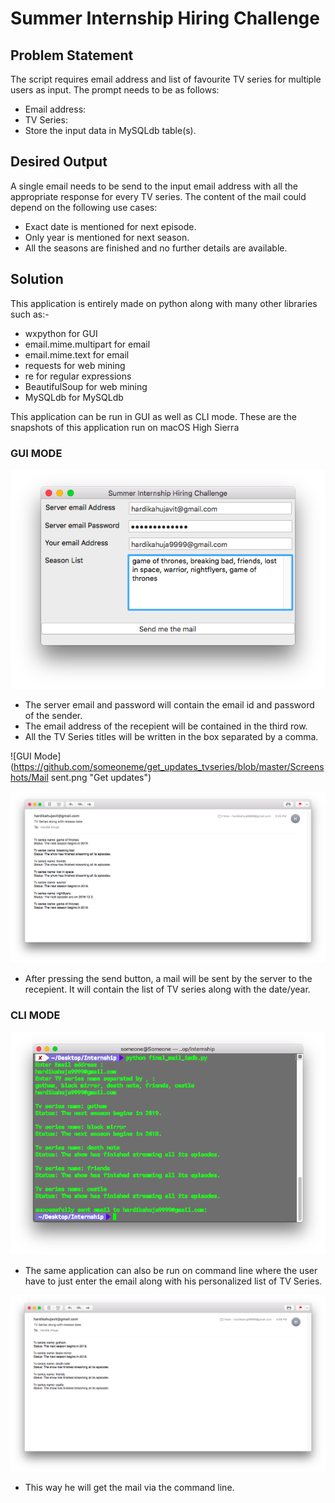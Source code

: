 # Summer Internship Hiring Challenge
## Problem Statement
The script requires email address and list of favourite TV series for multiple users as input. The prompt needs to be as follows:
- Email address:
- TV Series:
- Store the input data in MySQLdb table(s).

## Desired Output
A single email needs to be send to the input email address with all the appropriate response for every TV series. The content of the mail could depend on the following use cases:
- Exact date is mentioned for next episode.
- Only year is mentioned for next season.
- All the seasons are finished and no further details are available.

## Solution
This application is entirely made on python along with many other libraries such as:-
- wxpython for GUI
- email.mime.multipart for email
- email.mime.text for email
- requests for web mining
- re for regular expressions
- BeautifulSoup for web mining
- MySQLdb for MySQLdb

This application can be run in GUI as well as CLI mode. These are the snapshots of this application run on macOS High Sierra

### GUI MODE
![GUI Mode](https://github.com/someoneme/get_updates_tvseries/blob/master/Screenshots/GUI.png "Get updates")

+ The server email and password will contain the email id and password of the sender. 
+ The email address of the recepient will be contained in the third row. 
+ All the TV Series titles will be written in the box separated by a comma.

![GUI Mode](https://github.com/someoneme/get_updates_tvseries/blob/master/Screenshots/Mail sent.png "Get updates")

![GUI Mode](https://github.com/someoneme/get_updates_tvseries/blob/master/Screenshots/mail.png "Get updates")
+ After pressing the send button, a mail will be sent by the server to the recepient. It will contain the list of TV series along with the date/year.

### CLI MODE
![GUI Mode](https://github.com/someoneme/get_updates_tvseries/blob/master/Screenshots/Terminal.png "Get updates")

+ The same application can also be run on command line where the user have to just enter the email along with his personalized list of TV Series. 

![GUI Mode](https://github.com/someoneme/get_updates_tvseries/blob/master/Screenshots/Mail_terminal.png "Get updates")

+ This way he will get the mail via the command line.

